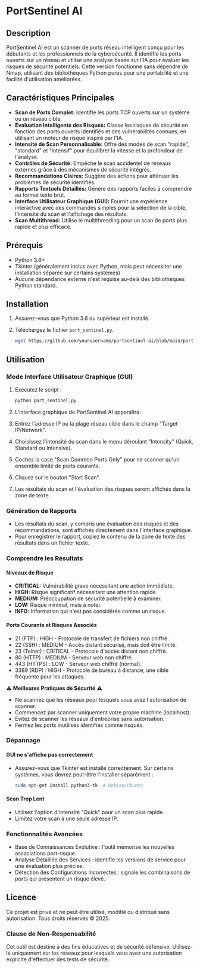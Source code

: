 # PortSentinel AI

## Description

PortSentinel AI est un scanner de ports réseau intelligent conçu pour les débutants et les professionnels de la cybersécurité. Il identifie les ports ouverts sur un réseau et utilise une analyse basée sur l'IA pour évaluer les risques de sécurité potentiels. Cette version fonctionne sans dépendre de Nmap, utilisant des bibliothèques Python pures pour une portabilité et une facilité d'utilisation améliorées.

## Caractéristiques Principales

*   **Scan de Ports Complet:** Identifie les ports TCP ouverts sur un système ou un réseau cible.
*   **Évaluation Intelligente des Risques:** Classe les risques de sécurité en fonction des ports ouverts identifiés et des vulnérabilités connues, en utilisant un moteur de risque inspiré par l'IA.
*   **Intensité de Scan Personnalisable:** Offre des modes de scan "rapide", "standard" et "intensif" pour équilibrer la vitesse et la profondeur de l'analyse.
*   **Contrôles de Sécurité:** Empêche le scan accidentel de réseaux externes grâce à des mécanismes de sécurité intégrés.
*   **Recommandations Claires:** Suggère des actions pour atténuer les problèmes de sécurité identifiés.
*   **Rapports Textuels Détaillés:** Génère des rapports faciles à comprendre au format texte brut.
*   **Interface Utilisateur Graphique (GUI):** Fournit une expérience interactive avec des commandes simples pour la sélection de la cible, l'intensité du scan et l'affichage des résultats.
*   **Scan Multithread:** Utilise le multithreading pour un scan de ports plus rapide et plus efficace.

## Prérequis

*   Python 3.6+
*   Tkinter (généralement inclus avec Python, mais peut nécessiter une installation séparée sur certains systèmes)
*   Aucune dépendance externe n'est requise au-delà des bibliothèques Python standard.

## Installation

1.  Assurez-vous que Python 3.6 ou supérieur est installé.
2.  Téléchargez le fichier `port_sentinel.py`.

    ```bash
    wget https://github.com/yourusername/portsentinel-ai/blob/main/port_sentinel.py # Ou clonez le dépôt si vous préférez
    ```

## Utilisation

### Mode Interface Utilisateur Graphique (GUI)

1.  Exécutez le script :

    ```bash
    python port_sentinel.py
    ```

2.  L'interface graphique de PortSentinel AI apparaîtra.
3.  Entrez l'adresse IP ou la plage réseau cible dans le champ "Target IP/Network".
4.  Choisissez l'intensité du scan dans le menu déroulant "Intensity" (Quick, Standard ou Intensive).
5.  Cochez la case "Scan Common Ports Only" pour ne scanner qu'un ensemble limité de ports courants.
6.  Cliquez sur le bouton "Start Scan".
7.  Les résultats du scan et l'évaluation des risques seront affichés dans la zone de texte.

### Génération de Rapports

*   Les résultats du scan, y compris une évaluation des risques et des recommandations, sont affichés directement dans l'interface graphique.
*   Pour enregistrer le rapport, copiez le contenu de la zone de texte des résultats dans un fichier texte.

### Comprendre les Résultats

#### Niveaux de Risque

*   **CRITICAL:** Vulnérabilité grave nécessitant une action immédiate.
*   **HIGH:** Risque significatif nécessitant une attention rapide.
*   **MEDIUM:** Préoccupation de sécurité potentielle à examiner.
*   **LOW:** Risque minimal, mais à noter.
*   **INFO:** Information qui n'est pas considérée comme un risque.

#### Ports Courants et Risques Associés

*   21 (FTP) : HIGH - Protocole de transfert de fichiers non chiffré.
*   22 (SSH) : MEDIUM - Accès distant sécurisé, mais doit être limité.
*   23 (Telnet) : CRITICAL - Protocole d'accès distant non chiffré.
*   80 (HTTP) : MEDIUM - Serveur web non chiffré.
*   443 (HTTPS) : LOW - Serveur web chiffré (normal).
*   3389 (RDP) : HIGH - Protocole de bureau à distance, une cible fréquente pour les attaques.

⚠️ **Meilleures Pratiques de Sécurité** ⚠️

*   Ne scannez que les réseaux pour lesquels vous avez l'autorisation de scanner.
*   Commencez par scanner uniquement votre propre machine (localhost).
*   Évitez de scanner les réseaux d'entreprise sans autorisation.
*   Fermez les ports inutilisés identifiés comme risqués.

### Dépannage

#### GUI ne s'affiche pas correctement

*   Assurez-vous que Tkinter est installé correctement. Sur certains systèmes, vous devrez peut-être l'installer séparément :

    ```bash
    sudo apt-get install python3-tk  # Debian/Ubuntu
    ```

#### Scan Trop Lent

*   Utilisez l'option d'intensité "Quick" pour un scan plus rapide.
*   Limitez votre scan à une seule adresse IP.

### Fonctionnalités Avancées

*   Base de Connaissances Évolutive : l'outil mémorise les nouvelles associations port-risque.
*   Analyse Détaillée des Services : identifie les versions de service pour une évaluation plus précise.
*   Détection des Configurations Incorrectes : signale les combinaisons de ports qui présentent un risque élevé.

## Licence

Ce projet est privé et ne peut être utilisé, modifié ou distribué sans autorisation.
Tous droits réservés © 2025.

### Clause de Non-Responsabilité

Cet outil est destiné à des fins éducatives et de sécurité défensive. Utilisez-le uniquement sur les réseaux pour lesquels vous avez une autorisation explicite d'effectuer des tests de sécurité.
